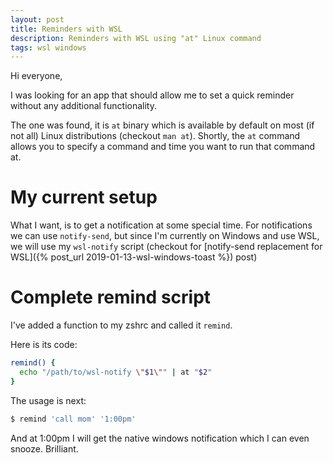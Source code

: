```yaml
---
layout: post
title: Reminders with WSL
description: Reminders with WSL using "at" Linux command
tags: wsl windows
---
```


Hi everyone,

I was looking for an app that should allow me to set a quick reminder
without any additional functionality.

The one was found, it is `at` binary which is available by default on most (if not all) Linux
distributions (checkout `man at`).
Shortly, the `at` command allows you to specify a command and time you want to run that command at.

My current setup
================

What I want, is to get a notification at some special time.
For notifications we can use `notify-send`,
but since I'm currently on Windows and use WSL, we will use my `wsl-notify` script
(checkout for [notify-send replacement for WSL]({% post_url 2019-01-13-wsl-windows-toast %}) post)


Complete remind script
=====================

I've added a function to my zshrc and called it `remind`.

Here is its code:

```bash
remind() {
  echo "/path/to/wsl-notify \"$1\"" | at "$2"
}
```

The usage is next:

```bash
$ remind 'call mom' '1:00pm'
```

And at 1:00pm I will get the native windows notification which I can even snooze. Brilliant.
